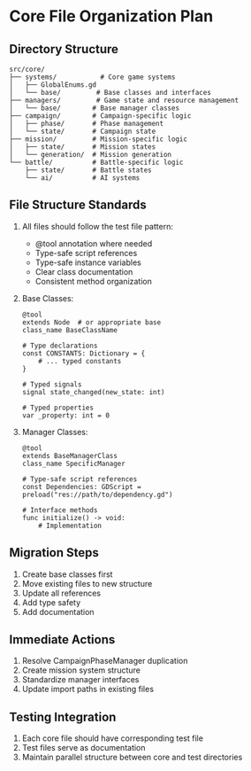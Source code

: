 # Core File Organization Plan

## Directory Structure
```
src/core/
├── systems/           # Core game systems
│   ├── GlobalEnums.gd
│   └── base/         # Base classes and interfaces
├── managers/         # Game state and resource management
│   └── base/        # Base manager classes
├── campaign/        # Campaign-specific logic
│   ├── phase/       # Phase management
│   └── state/       # Campaign state
├── mission/         # Mission-specific logic
│   ├── state/       # Mission states
│   └── generation/  # Mission generation
└── battle/          # Battle-specific logic
    ├── state/       # Battle states
    └── ai/          # AI systems
```

## File Structure Standards
1. All files should follow the test file pattern:
   - @tool annotation where needed
   - Type-safe script references
   - Type-safe instance variables
   - Clear class documentation
   - Consistent method organization

2. Base Classes:
   ```gdscript
   @tool
   extends Node  # or appropriate base
   class_name BaseClassName

   # Type declarations
   const CONSTANTS: Dictionary = {
       # ... typed constants
   }

   # Typed signals
   signal state_changed(new_state: int)

   # Typed properties
   var _property: int = 0
   ```

3. Manager Classes:
   ```gdscript
   @tool
   extends BaseManagerClass
   class_name SpecificManager

   # Type-safe script references
   const Dependencies: GDScript = preload("res://path/to/dependency.gd")

   # Interface methods
   func initialize() -> void:
       # Implementation
   ```

## Migration Steps
1. Create base classes first
2. Move existing files to new structure
3. Update all references
4. Add type safety
5. Add documentation

## Immediate Actions
1. Resolve CampaignPhaseManager duplication
2. Create mission system structure
3. Standardize manager interfaces
4. Update import paths in existing files

## Testing Integration
1. Each core file should have corresponding test file
2. Test files serve as documentation
3. Maintain parallel structure between core and test directories 
